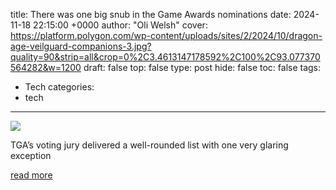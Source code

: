 title: There was one big snub in the Game Awards nominations
date: 2024-11-18 22:15:00 +0000
author: "Oli Welsh"
cover: https://platform.polygon.com/wp-content/uploads/sites/2/2024/10/dragon-age-veilguard-companions-3.jpg?quality=90&strip=all&crop=0%2C3.4613147178592%2C100%2C93.077370564282&w=1200
draft: false
top: false
type: post
hide: false
toc: false
tags:
  - Tech
categories:
  - tech
---

![](https://platform.polygon.com/wp-content/uploads/sites/2/2024/10/dragon-age-veilguard-companions-3.jpg?quality=90&strip=all&crop=0%2C3.4613147178592%2C100%2C93.077370564282&w=1200)

TGA’s voting jury delivered a well-rounded list with one very glaring exception

[read more](https://www.polygon.com/awards/481109/game-awards-2024-nominees-snubs-surprises)
